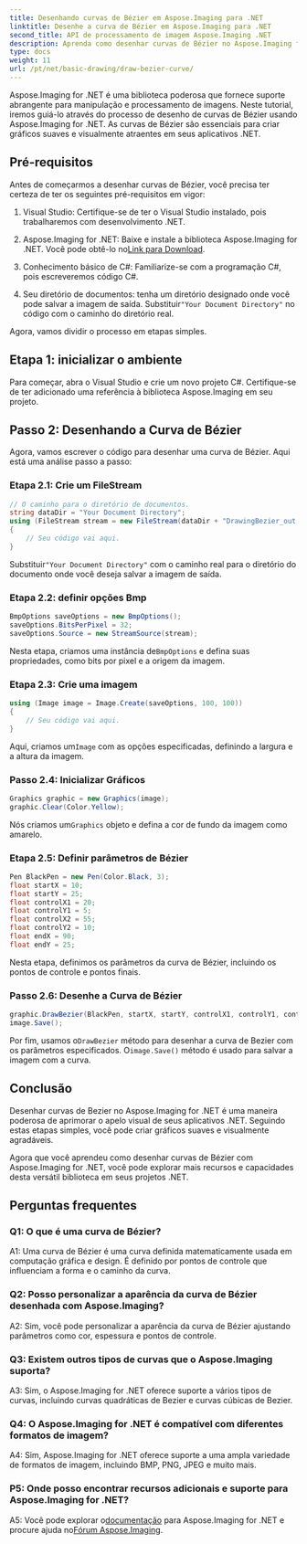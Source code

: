 ```yaml
---
title: Desenhando curvas de Bézier em Aspose.Imaging para .NET
linktitle: Desenhe a curva de Bézier em Aspose.Imaging para .NET
second_title: API de processamento de imagem Aspose.Imaging .NET
description: Aprenda como desenhar curvas de Bézier no Aspose.Imaging for .NET. Aprimore seus gráficos .NET com este guia passo a passo.
type: docs
weight: 11
url: /pt/net/basic-drawing/draw-bezier-curve/
---
```

Aspose.Imaging for .NET é uma biblioteca poderosa que fornece suporte abrangente para manipulação e processamento de imagens. Neste tutorial, iremos guiá-lo através do processo de desenho de curvas de Bézier usando Aspose.Imaging for .NET. As curvas de Bézier são essenciais para criar gráficos suaves e visualmente atraentes em seus aplicativos .NET.

## Pré-requisitos

Antes de começarmos a desenhar curvas de Bézier, você precisa ter certeza de ter os seguintes pré-requisitos em vigor:

1. Visual Studio: Certifique-se de ter o Visual Studio instalado, pois trabalharemos com desenvolvimento .NET.

2.  Aspose.Imaging for .NET: Baixe e instale a biblioteca Aspose.Imaging for .NET. Você pode obtê-lo no[Link para Download](https://releases.aspose.com/imaging/net/).

3. Conhecimento básico de C#: Familiarize-se com a programação C#, pois escreveremos código C#.

4.  Seu diretório de documentos: tenha um diretório designado onde você pode salvar a imagem de saída. Substituir`"Your Document Directory"` no código com o caminho do diretório real.

Agora, vamos dividir o processo em etapas simples.

## Etapa 1: inicializar o ambiente

Para começar, abra o Visual Studio e crie um novo projeto C#. Certifique-se de ter adicionado uma referência à biblioteca Aspose.Imaging em seu projeto.

## Passo 2: Desenhando a Curva de Bézier

Agora, vamos escrever o código para desenhar uma curva de Bézier. Aqui está uma análise passo a passo:

### Etapa 2.1: Crie um FileStream

```csharp
// O caminho para o diretório de documentos.
string dataDir = "Your Document Directory";
using (FileStream stream = new FileStream(dataDir + "DrawingBezier_out.bmp", FileMode.Create))
{
    // Seu código vai aqui.
}
```

 Substituir`"Your Document Directory"` com o caminho real para o diretório do documento onde você deseja salvar a imagem de saída.

### Etapa 2.2: definir opções Bmp

```csharp
BmpOptions saveOptions = new BmpOptions();
saveOptions.BitsPerPixel = 32;
saveOptions.Source = new StreamSource(stream);
```

 Nesta etapa, criamos uma instância de`BmpOptions` e defina suas propriedades, como bits por pixel e a origem da imagem.

### Etapa 2.3: Crie uma imagem

```csharp
using (Image image = Image.Create(saveOptions, 100, 100))
{
    // Seu código vai aqui.
}
```

 Aqui, criamos um`Image` com as opções especificadas, definindo a largura e a altura da imagem.

### Passo 2.4: Inicializar Gráficos

```csharp
Graphics graphic = new Graphics(image);
graphic.Clear(Color.Yellow);
```

 Nós criamos um`Graphics` objeto e defina a cor de fundo da imagem como amarelo.

### Etapa 2.5: Definir parâmetros de Bézier

```csharp
Pen BlackPen = new Pen(Color.Black, 3);
float startX = 10;
float startY = 25;
float controlX1 = 20;
float controlY1 = 5;
float controlX2 = 55;
float controlY2 = 10;
float endX = 90;
float endY = 25;
```

Nesta etapa, definimos os parâmetros da curva de Bézier, incluindo os pontos de controle e pontos finais.

### Passo 2.6: Desenhe a Curva de Bézier

```csharp
graphic.DrawBezier(BlackPen, startX, startY, controlX1, controlY1, controlX2, controlY2, endX, endY);
image.Save();
```

 Por fim, usamos o`DrawBezier` método para desenhar a curva de Bezier com os parâmetros especificados. O`image.Save()` método é usado para salvar a imagem com a curva.

## Conclusão

Desenhar curvas de Bezier no Aspose.Imaging for .NET é uma maneira poderosa de aprimorar o apelo visual de seus aplicativos .NET. Seguindo estas etapas simples, você pode criar gráficos suaves e visualmente agradáveis.

Agora que você aprendeu como desenhar curvas de Bézier com Aspose.Imaging for .NET, você pode explorar mais recursos e capacidades desta versátil biblioteca em seus projetos .NET.

## Perguntas frequentes

### Q1: O que é uma curva de Bézier?

A1: Uma curva de Bézier é uma curva definida matematicamente usada em computação gráfica e design. É definido por pontos de controle que influenciam a forma e o caminho da curva.

### Q2: Posso personalizar a aparência da curva de Bézier desenhada com Aspose.Imaging?

A2: Sim, você pode personalizar a aparência da curva de Bézier ajustando parâmetros como cor, espessura e pontos de controle.

### Q3: Existem outros tipos de curvas que o Aspose.Imaging suporta?

A3: Sim, o Aspose.Imaging for .NET oferece suporte a vários tipos de curvas, incluindo curvas quadráticas de Bezier e curvas cúbicas de Bezier.

### Q4: O Aspose.Imaging for .NET é compatível com diferentes formatos de imagem?

A4: Sim, Aspose.Imaging for .NET oferece suporte a uma ampla variedade de formatos de imagem, incluindo BMP, PNG, JPEG e muito mais.

### P5: Onde posso encontrar recursos adicionais e suporte para Aspose.Imaging for .NET?

 A5: Você pode explorar o[documentação](https://reference.aspose.com/imaging/net/) para Aspose.Imaging for .NET e procure ajuda no[Fórum Aspose.Imaging](https://forum.aspose.com/).